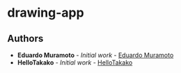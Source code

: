 # drawing-app
  
## Authors

* **Eduardo Muramoto** - *Initial work* - [Eduardo Muramoto](https://github.com/eduardomuramoto)
* **HelloTakako** - *Initial work* - [HelloTakako](https://github.com/HelloTakako)